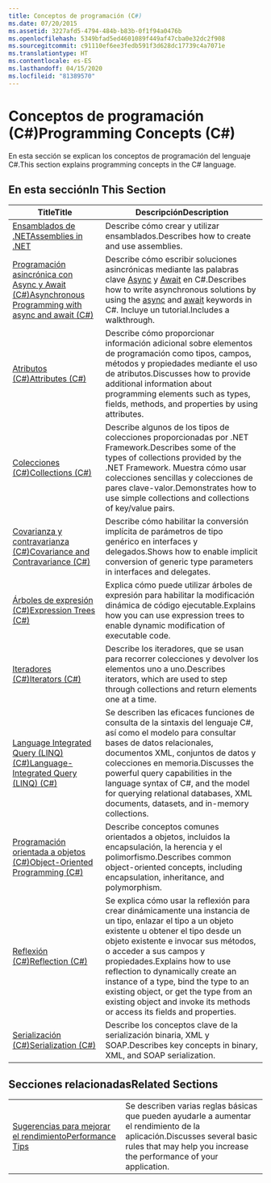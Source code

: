 ```yaml
---
title: Conceptos de programación (C#)
ms.date: 07/20/2015
ms.assetid: 3227afd5-4794-484b-b83b-0f1f94a0476b
ms.openlocfilehash: 5349bfad5ed4601089f449af47cba0e32dc2f908
ms.sourcegitcommit: c91110ef6ee3fedb591f3d628dc17739c4a7071e
ms.translationtype: HT
ms.contentlocale: es-ES
ms.lasthandoff: 04/15/2020
ms.locfileid: "81389570"
---
```

# <a name="programming-concepts-c"></a><span data-ttu-id="4cc10-102">Conceptos de programación (C#)</span><span class="sxs-lookup"><span data-stu-id="4cc10-102">Programming Concepts (C#)</span></span>
<span data-ttu-id="4cc10-103">En esta sección se explican los conceptos de programación del lenguaje C#.</span><span class="sxs-lookup"><span data-stu-id="4cc10-103">This section explains programming concepts in the C# language.</span></span>  
  
## <a name="in-this-section"></a><span data-ttu-id="4cc10-104">En esta sección</span><span class="sxs-lookup"><span data-stu-id="4cc10-104">In This Section</span></span>  
  
|<span data-ttu-id="4cc10-105">Title</span><span class="sxs-lookup"><span data-stu-id="4cc10-105">Title</span></span>|<span data-ttu-id="4cc10-106">Descripción</span><span class="sxs-lookup"><span data-stu-id="4cc10-106">Description</span></span>|  
|-----------|-----------------|  
|[<span data-ttu-id="4cc10-107">Ensamblados de .NET</span><span class="sxs-lookup"><span data-stu-id="4cc10-107">Assemblies in .NET</span></span>](../../../standard/assembly/index.md)|<span data-ttu-id="4cc10-108">Describe cómo crear y utilizar ensamblados.</span><span class="sxs-lookup"><span data-stu-id="4cc10-108">Describes how to create and use assemblies.</span></span>|  
|[<span data-ttu-id="4cc10-109">Programación asincrónica con Async y Await (C#)</span><span class="sxs-lookup"><span data-stu-id="4cc10-109">Asynchronous Programming with async and await (C#)</span></span>](./async/index.md)|<span data-ttu-id="4cc10-110">Describe cómo escribir soluciones asincrónicas mediante las palabras clave [Async](../../language-reference/keywords/async.md) y [Await](../../language-reference/operators/await.md) en C#.</span><span class="sxs-lookup"><span data-stu-id="4cc10-110">Describes how to write asynchronous solutions by using the [async](../../language-reference/keywords/async.md) and [await](../../language-reference/operators/await.md) keywords in C#.</span></span> <span data-ttu-id="4cc10-111">Incluye un tutorial.</span><span class="sxs-lookup"><span data-stu-id="4cc10-111">Includes a walkthrough.</span></span>|  
|[<span data-ttu-id="4cc10-112">Atributos (C#)</span><span class="sxs-lookup"><span data-stu-id="4cc10-112">Attributes (C#)</span></span>](./attributes/index.md)|<span data-ttu-id="4cc10-113">Describe cómo proporcionar información adicional sobre elementos de programación como tipos, campos, métodos y propiedades mediante el uso de atributos.</span><span class="sxs-lookup"><span data-stu-id="4cc10-113">Discusses how to provide additional information about programming elements such as types, fields, methods, and properties by using attributes.</span></span>|  
|[<span data-ttu-id="4cc10-114">Colecciones (C#)</span><span class="sxs-lookup"><span data-stu-id="4cc10-114">Collections (C#)</span></span>](./collections.md)|<span data-ttu-id="4cc10-115">Describe algunos de los tipos de colecciones proporcionadas por .NET Framework.</span><span class="sxs-lookup"><span data-stu-id="4cc10-115">Describes some of the types of collections provided by the .NET Framework.</span></span> <span data-ttu-id="4cc10-116">Muestra cómo usar colecciones sencillas y colecciones de pares clave-valor.</span><span class="sxs-lookup"><span data-stu-id="4cc10-116">Demonstrates how to use simple collections and collections of key/value pairs.</span></span>|  
|[<span data-ttu-id="4cc10-117">Covarianza y contravarianza (C#)</span><span class="sxs-lookup"><span data-stu-id="4cc10-117">Covariance and Contravariance (C#)</span></span>](./covariance-contravariance/index.md)|<span data-ttu-id="4cc10-118">Describe cómo habilitar la conversión implícita de parámetros de tipo genérico en interfaces y delegados.</span><span class="sxs-lookup"><span data-stu-id="4cc10-118">Shows how to enable implicit conversion of generic type parameters in interfaces and delegates.</span></span>|  
|[<span data-ttu-id="4cc10-119">Árboles de expresión (C#)</span><span class="sxs-lookup"><span data-stu-id="4cc10-119">Expression Trees (C#)</span></span>](./expression-trees/index.md)|<span data-ttu-id="4cc10-120">Explica cómo puede utilizar árboles de expresión para habilitar la modificación dinámica de código ejecutable.</span><span class="sxs-lookup"><span data-stu-id="4cc10-120">Explains how you can use expression trees to enable dynamic modification of executable code.</span></span>|  
|[<span data-ttu-id="4cc10-121">Iteradores (C#)</span><span class="sxs-lookup"><span data-stu-id="4cc10-121">Iterators (C#)</span></span>](./iterators.md)|<span data-ttu-id="4cc10-122">Describe los iteradores, que se usan para recorrer colecciones y devolver los elementos uno a uno.</span><span class="sxs-lookup"><span data-stu-id="4cc10-122">Describes iterators, which are used to step through collections and return elements one at a time.</span></span>|  
|[<span data-ttu-id="4cc10-123">Language Integrated Query (LINQ) (C#)</span><span class="sxs-lookup"><span data-stu-id="4cc10-123">Language-Integrated Query (LINQ) (C#)</span></span>](./linq/index.md)|<span data-ttu-id="4cc10-124">Se describen las eficaces funciones de consulta de la sintaxis del lenguaje C#, así como el modelo para consultar bases de datos relacionales, documentos XML, conjuntos de datos y colecciones en memoria.</span><span class="sxs-lookup"><span data-stu-id="4cc10-124">Discusses the powerful query capabilities in the language syntax of C#, and the model for querying relational databases, XML documents, datasets, and in-memory collections.</span></span>|  
|[<span data-ttu-id="4cc10-125">Programación orientada a objetos (C#)</span><span class="sxs-lookup"><span data-stu-id="4cc10-125">Object-Oriented Programming (C#)</span></span>](./object-oriented-programming.md)|<span data-ttu-id="4cc10-126">Describe conceptos comunes orientados a objetos, incluidos la encapsulación, la herencia y el polimorfismo.</span><span class="sxs-lookup"><span data-stu-id="4cc10-126">Describes common object-oriented concepts, including encapsulation, inheritance, and polymorphism.</span></span>|  
|[<span data-ttu-id="4cc10-127">Reflexión (C#)</span><span class="sxs-lookup"><span data-stu-id="4cc10-127">Reflection (C#)</span></span>](./reflection.md)|<span data-ttu-id="4cc10-128">Se explica cómo usar la reflexión para crear dinámicamente una instancia de un tipo, enlazar el tipo a un objeto existente u obtener el tipo desde un objeto existente e invocar sus métodos, o acceder a sus campos y propiedades.</span><span class="sxs-lookup"><span data-stu-id="4cc10-128">Explains how to use reflection to dynamically create an instance of a type, bind the type to an existing object, or get the type from an existing object and invoke its methods or access its fields and properties.</span></span>|  
|[<span data-ttu-id="4cc10-129">Serialización (C#)</span><span class="sxs-lookup"><span data-stu-id="4cc10-129">Serialization (C#)</span></span>](./serialization/index.md)|<span data-ttu-id="4cc10-130">Describe los conceptos clave de la serialización binaria, XML y SOAP.</span><span class="sxs-lookup"><span data-stu-id="4cc10-130">Describes key concepts in binary, XML, and SOAP serialization.</span></span>|  
  
## <a name="related-sections"></a><span data-ttu-id="4cc10-131">Secciones relacionadas</span><span class="sxs-lookup"><span data-stu-id="4cc10-131">Related Sections</span></span>  
  
|||  
|---|---|  
|[<span data-ttu-id="4cc10-132">Sugerencias para mejorar el rendimiento</span><span class="sxs-lookup"><span data-stu-id="4cc10-132">Performance Tips</span></span>](../../../framework/performance/performance-tips.md) | <span data-ttu-id="4cc10-133">Se describen varias reglas básicas que pueden ayudarle a aumentar el rendimiento de la aplicación.</span><span class="sxs-lookup"><span data-stu-id="4cc10-133">Discusses several basic rules that may help you increase the performance of your application.</span></span>|
